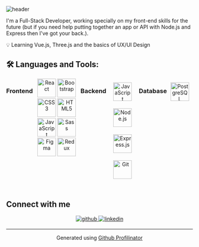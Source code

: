 ![header](https://user-images.githubusercontent.com/89083483/174132934-2c805260-f198-4ef7-96a9-07286c3c78c5.png)

I'm a Full-Stack Developer, working specially on my front-end skills for the future (but if you need help putting together an app or API with Node.js and Express then I've got your back.). 

💡 Learning Vue.js, Three.js and the basics of UX/UI Design

## 🛠 Languages and Tools:

<div style="display: flex">

### Frontend  
<div align="center">  
<img src="https://profilinator.rishav.dev/skills-assets/react-original-wordmark.svg" alt="React" height="50" /> 
<img src="https://profilinator.rishav.dev/skills-assets/bootstrap-plain.svg" alt="Bootstrap" height="50" />  
<img src="https://profilinator.rishav.dev/skills-assets/css3-original-wordmark.svg" alt="CSS3" height="50" />  
<img src="https://profilinator.rishav.dev/skills-assets/html5-original-wordmark.svg" alt="HTML5" height="50" />  
<img src="https://profilinator.rishav.dev/skills-assets/javascript-original.svg" alt="JavaScript" height="50" />  
<img src="https://profilinator.rishav.dev/skills-assets/sass-original.svg" alt="Sass" height="50" />  
<img src="https://profilinator.rishav.dev/skills-assets/figma-icon.svg" alt="Figma" height="50" />  
<img src="https://profilinator.rishav.dev/skills-assets/redux-original.svg" alt="Redux" height="50" />  
</div>


### Backend  
<div align="center">  
<img style="margin: 10px" src="https://profilinator.rishav.dev/skills-assets/javascript-original.svg" alt="JavaScript" height="50" />  
<img style="margin: 10px" src="https://profilinator.rishav.dev/skills-assets/nodejs-original-wordmark.svg" alt="Node.js" height="50" />  
<img style="margin: 10px" src="https://profilinator.rishav.dev/skills-assets/express-original-wordmark.svg" alt="Express.js" height="50" />  
<img style="margin: 10px" src="https://profilinator.rishav.dev/skills-assets/git-scm-icon.svg" alt="Git" height="50" />  
</div>


### Database  
<div align="center">  
<img style="margin: 10px" src="https://profilinator.rishav.dev/skills-assets/postgresql-original-wordmark.svg" alt="PostgreSQL" height="50" />  
</div>

</div>  

<br/>  


## Connect with me  
<div align="center">
<a href="https://github.com/macamrs" target="_blank">
<img src=https://img.shields.io/badge/github-%2324292e.svg?&style=for-the-badge&logo=github&logoColor=white alt=github style="margin-bottom: 5px;" />
</a>
<a href="https://linkedin.com/in/macarena-singh" target="_blank">
<img src=https://img.shields.io/badge/linkedin-%231E77B5.svg?&style=for-the-badge&logo=linkedin&logoColor=white alt=linkedin style="margin-bottom: 5px;" />
</a>  
</div>  

----
<div align="center">Generated using <a href="https://profilinator.rishav.dev/" target="_blank">Github Profilinator</a></div>

